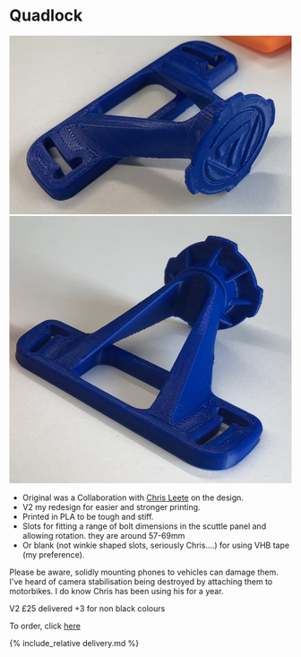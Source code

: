# Quadlock

![Quadlock Mount](img/v2-front.jpeg)
![Quadlock Mount](img/v2-back.jpeg)

* Original was a Collaboration with [Chris Leete](https://www.instagram.com/chrisl3ete/) on the design.
* V2 my redesign for easier and stronger printing.
* Printed in PLA to be tough and stiff.
* Slots for fitting a range of bolt dimensions in the scuttle panel and allowing rotation. they are around 57-69mm 
* Or blank (not winkie shaped slots, seriously Chris....) for using VHB tape (my preference).

Please be aware, solidly mounting phones to vehicles can damage them. I've heard of camera stabilisation being destroyed by attaching them to motorbikes. I do know Chris has been using his for a year. 

V2 
£25 delivered +3 for non black colours

To order, click [here](https://forms.gle/DpTGsNrgPXGaVSZi8)

{% include_relative delivery.md %}